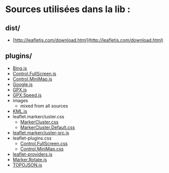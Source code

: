 # Sources utilisées dans la lib :

## dist/

* [http://leafletjs.com/download.html](http://leafletjs.com/download.html)

## plugins/

* [Bing.js](https://github.com/shramov/leaflet-plugins/blob/master/layer/tile/Bing.js)
* [Control.FullScreen.js](https://github.com/brunob/leaflet.fullscreen/blob/master/Control.FullScreen.js)
* [Control.MiniMap.js](https://github.com/Norkart/Leaflet-MiniMap/blob/master/src/Control.MiniMap.js)
* [Google.js](https://github.com/shramov/leaflet-plugins/blob/master/layer/tile/Google.js)
* [GPX.js](https://github.com/shramov/leaflet-plugins/blob/master/layer/vector/GPX.js)
* [GPX.Speed.js](https://github.com/shramov/leaflet-plugins/blob/master/layer/vector/GPX.Speed.js)
* images
	* mixed from all sources
* [KML.js](https://github.com/shramov/leaflet-plugins/blob/master/layer/vector/KML.js)
* leaflet.markercluster.css
	* [MarkerCluster.css](https://github.com/Leaflet/Leaflet.markercluster/blob/master/dist/MarkerCluster.css)
	* [MarkerCluster.Default.css](https://github.com/Leaflet/Leaflet.markercluster/blob/master/dist/MarkerCluster.Default.css)
* [leaflet.markercluster-src.js](https://github.com/Leaflet/Leaflet.markercluster/blob/master/dist/leaflet.markercluster-src.js)
* leaflet-plugins.css
	* [Control.FullScreen.css](https://github.com/brunob/leaflet.fullscreen/blob/master/Control.FullScreen.css)
	* [Control.MiniMap.css](https://github.com/Norkart/Leaflet-MiniMap/blob/master/src/Control.MiniMap.css)
* [leaflet-providers.js](https://github.com/leaflet-extras/leaflet-providers/blob/master/leaflet-providers.js)
* [Marker.Rotate.js](https://github.com/shramov/leaflet-plugins/blob/master/layer/Marker.Rotate.js)
* [TOPOJSON.js](https://github.com/shramov/leaflet-plugins/blob/master/layer/vector/TOPOJSON.js)
